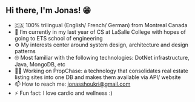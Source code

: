 ## Hi there, I'm Jonas! 😁

- 🇨🇦 100% trilingual (English/ French/ German) from Montreal Canada
- 🌱 I’m currently in my last year of CS at LaSalle College with hopes of going to ETS school of engineering
- ⚙️ My interests center around system design, architecture and design patterns
- 🤓 Most familiar with the following technologies: DotNet infrastructure, Java, MongoDB, etc
- 🏋️‍♂️ Working on PropChase: a technology that consolidates real estate listing sites into one DB and makes them available via API/ website
- 📫 How to reach me: jonasshoukri@gmail.com
- ⚡ Fun fact: I love cardio and wellness :)
